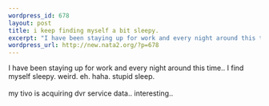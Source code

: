 ```yaml
--- 
wordpress_id: 678
layout: post
title: i keep finding myself a bit sleepy.
excerpt: "I have been staying up for work and every night around this time.. I find myself sleepy. weird. eh. haha. stupid sleep. my tivo is acquiring dvr service data.. interesting.. "
wordpress_url: http://new.nata2.org/?p=678
---
```

I have been staying up for work and every night around this time.. I find myself sleepy. weird. eh. haha. stupid sleep. <br/><br/>my tivo is acquiring dvr service data.. interesting.. 
